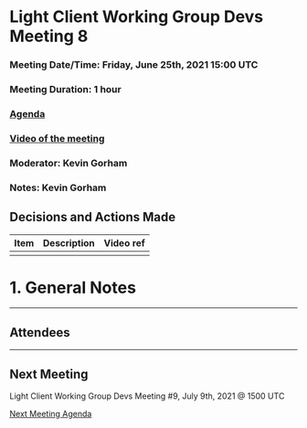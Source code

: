 # Light Client Working Group Devs Meeting 8
### Meeting Date/Time: Friday, June 25th, 2021 15:00 UTC
### Meeting Duration: 1 hour
### [Agenda](https://github.com/zcash/lcwg/issues/12)
### [Video of the meeting](not-recorded)
### Moderator: Kevin Gorham
### Notes: Kevin Gorham

## Decisions and Actions Made
| Item | Description | Video ref |
| ------------- | ----------- | --------- |
| | ||

# 1. General Notes

-------------------------------------------
## Attendees

---------------------------------------

## Next Meeting
Light Client Working Group Devs Meeting #9, July 9th, 2021 @ 1500 UTC

[Next Meeting Agenda](https://github.com/zcash/lcwg/issues/TKTKTK)

